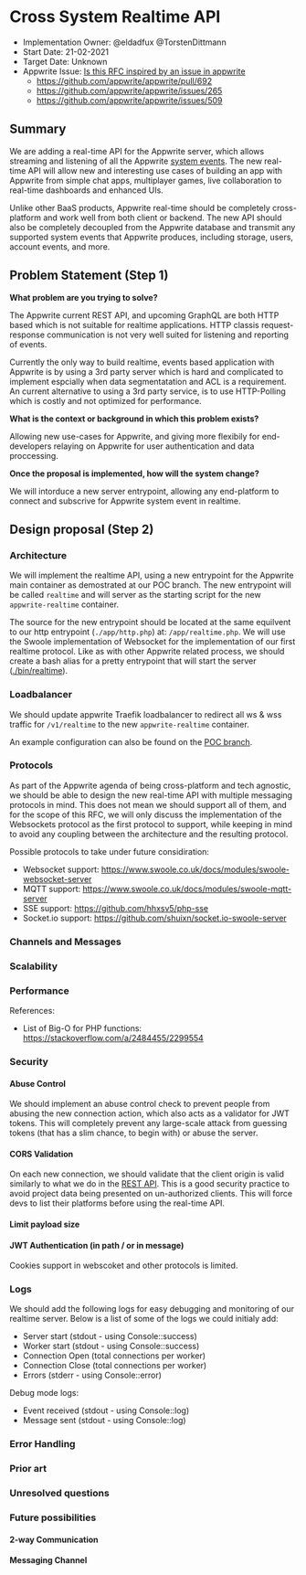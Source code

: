 # Cross System Realtime API <!-- What do you want to call your `awesome_feature`? -->

- Implementation Owner: @eldadfux @TorstenDittmann
- Start Date: 21-02-2021
- Target Date: Unknown
- Appwrite Issue:
  [Is this RFC inspired by an issue in appwrite](https://github.com/appwrite/appwrite/issues/)
  - https://github.com/appwrite/appwrite/pull/692
  - https://github.com/appwrite/appwrite/issues/265
  - https://github.com/appwrite/appwrite/issues/509

## Summary

[summary]: #summary

<!-- Brief explanation of the proposed contribution. Write your answer below. -->
We are adding a real-time API for the Appwrite server, which allows streaming and listening of all the Appwrite [system events](https://appwrite.io/docs/webhooks#events). The new real-time API will allow new and interesting use cases of building an app with Appwrite from simple chat apps, multiplayer games, live collaboration to real-time dashboards and enhanced UIs.

Unlike other BaaS products, Appwrite real-time should be completely cross-platform and work well from both client or backend. The new API should also be completely decoupled from the Appwrite database and transmit any supported system events that Appwrite produces, including storage, users, account events, and more.

## Problem Statement (Step 1)

[problem-statement]: #problem-statement

**What problem are you trying to solve?**

<!-- Write your answer below. -->

The Appwrite current REST API, and upcoming GraphQL are both HTTP based which is not suitable for realtime applications. HTTP classis request-response communication is not very well suited for listening and reporting of events.

Currently the only way to build realtime, events based application with Appwrite is by using a 3rd party server which is hard and complicated to implement espcially when data segmentatation and ACL is a requirement. An current alternative to using a 3rd party service, is to use HTTP-Polling which is costly and not optimized for performance.

**What is the context or background in which this problem exists?**

<!-- Write your answer below. -->

Allowing new use-cases for Appwrite, and giving more flexibily for end-developers relaying on Appwrite for user authentication and data proccessing.

**Once the proposal is implemented, how will the system change?**

<!-- Write your answer below. -->

We will intorduce a new server entrypoint, allowing any end-platform to connect and subscrive for Appwrite system event in realtime.

<!-- Please avoid discussing your proposed solution. -->

## Design proposal (Step 2)

[design-proposal]: #design-proposal

<!--
This is the technical portion of the RFC. Explain the design in sufficient detail keeping in mind the following:

- Its interaction with other parts of the system is clear
- It is reasonably clear how the contribution would be implemented
- Dependencies on libraries, tools, projects or work that isn't yet complete
- New API routes that need to be created or modifications to the existing routes (if needed)
- Any breaking changes and ways in which we can ensure backward compatibility.
- Use Cases
- Goals
- Deliverables
- Changes to documentation
- Ways to scale the solution

Ensure that you include examples, code-snippets etc. to allow the community to understand the proposed solution. **It would be best if the examples use naming conventions that you intend to use during the actual implementation so that changes can be suggested early on during the development.**

Write your answer below.

-->
### Architecture

We will implement the realtime API, using a new entrypoint for the Appwrite main container as demostrated at our POC branch. The new entrypoint will be called `realtime` and will server as the starting script for the new `appwrite-realtime` container.

The source for the new entrypoint should be located at the same equilvent to our http entrypoint (`./app/http.php`) at: `/app/realtime.php`. We will use the Swoole implementation of Websocket for the implementation of our first realtime protocol. Like as with other Appwrite related process, we should create a bash alias for a pretty entrypoint that will start the server ([./bin/realtime](https://github.com/appwrite/appwrite/pull/692/files#diff-1fda6857c493bbcd53ac612bb2cc01763bdb2ce45fe3ab9973939ea433cf7e9f)).

### Loadbalancer

We should update appwrite Traefik loadbalancer to redirect all ws & wss traffic for `/v1/realtime` to the new `appwrite-realtime` container.

An example configuration can also be found on the [POC branch](https://github.com/appwrite/appwrite/blob/081943ce0350e319c9cce5d287b1bd6f59c5574b/docker-compose.yml#L10-L158).

### Protocols

As part of the Appwrite agenda of being cross-platform and tech agnostic, we should be able to design the new real-time API with multiple messaging protocols in mind. This does not mean we should support all of them, and for the scope of this RFC, we will only discuss the implementation of the Websockets protocol as the first protocol to support, while keeping in mind to avoid any coupling between the architecture and the resulting protocol.

Possible protocols to take under future considiration:

- Websocket support: https://www.swoole.co.uk/docs/modules/swoole-websocket-server
- MQTT support: https://www.swoole.co.uk/docs/modules/swoole-mqtt-server
- SSE support: https://github.com/hhxsv5/php-sse
- Socket.io support: https://github.com/shuixn/socket.io-swoole-server

### Channels and Messages


### Scalability

### Performance

References:
- List of Big-O for PHP functions: https://stackoverflow.com/a/2484455/2299554

### Security

#### Abuse Control

We should implement an abuse control check to prevent people from abusing the new connection action, which also acts as a validator for JWT tokens. This will completely prevent any large-scale attack from guessing tokens (that has a slim chance, to begin with) or abuse the server.

#### CORS Validation

On each new connection, we should validate that the client origin is valid similarly to what we do in the [REST API](https://github.com/appwrite/appwrite/blob/master/app/controllers/general.php#L131-L139). This is a good security practice to avoid project data being presented on un-authorized clients. This will force devs to list their platforms before using the real-time API.

#### Limit payload size

#### JWT Authentication (in path / or in message)

Cookies support in webscoket and other protocols is limited.

### Logs

We should add the following logs for easy debugging and monitoring of our realtime server. Below is a list of some of the logs we could initialy add:

- Server start (stdout - using Console::success)
- Worker start  (stdout - using Console::success)
- Connection Open (total connections per worker)
- Connection Close (total connections per worker)
- Errors (stderr - using Console::error)

Debug mode logs:

- Event received (stdout - using Console::log)
- Message sent (stdout - using Console::log)

### Error Handling
### Prior art

[prior-art]: #prior-art

<!--

Discuss prior art, both the good and the bad, in relation to this proposal. A
few examples of what this can include are:

- Does this functionality exist in other software and what experience has their
  community had?
- For other teams: What lessons can we learn from what other communities have
  done here?
- Papers: Are there any published papers or great posts that discuss this? If
  you have some relevant papers to refer to, this can serve as a more detailed
  theoretical background.

This section is intended to encourage you as an author to think about the
lessons from other software, provide readers of your RFC with a fuller picture.
If there is no prior art, that is fine - your ideas are interesting to us
whether they are brand new or if it is an adaptation from other software.

Write your answer below.
-->

### Unresolved questions

[unresolved-questions]: #unresolved-questions

<!-- What parts of the design do you expect to resolve through the RFC process before this gets merged? -->

<!-- Write your answer below. -->

### Future possibilities

[future-possibilities]: #future-possibilities

#### 2-way Communication

#### Messaging Channel

<!-- This is also a good place to "dump ideas", if they are out of scope for the RFC you are writing but otherwise related. -->

<!-- Write your answer below. -->

